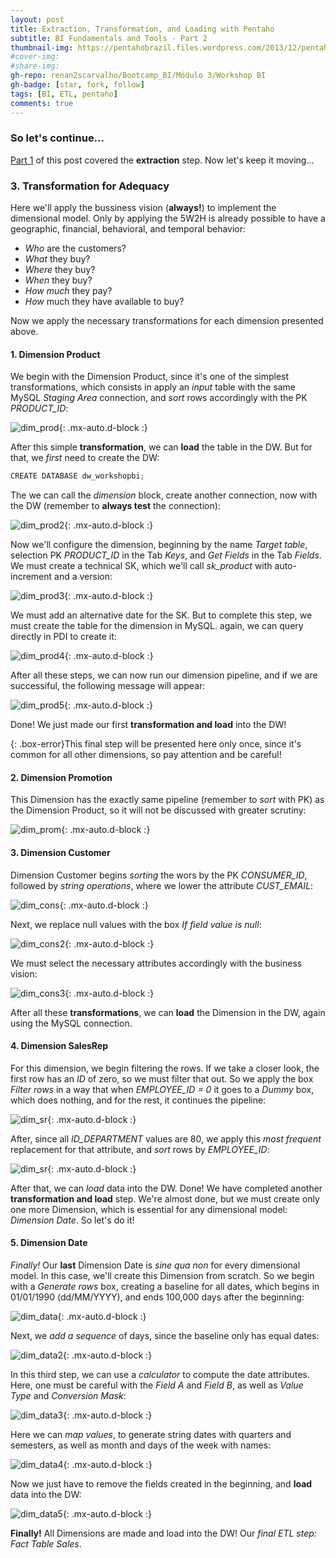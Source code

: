 ```yaml
---
layout: post
title: Extraction, Transformation, and Loading with Pentaho
subtitle: BI Fundamentals and Tools - Part 2
thumbnail-img: https://pentahobrazil.files.wordpress.com/2013/12/pentaho-logo.png
#cover-img: 
#share-img: 
gh-repo: renan2scarvalho/Bootcamp_BI/Módulo 3/Workshop BI
gh-badge: [star, fork, follow]
tags: [BI, ETL, pentaho]
comments: true
---
```


### So let's continue...

[Part 1](https://renan2scarvalho.github.io/2020-08-31-ETL-Pentaho-Pt1/) of this post covered the **extraction** step. Now let's keep it moving...

### 3. Transformation for Adequacy

Here we'll apply the bussiness vision (**always!**) to implement the dimensional model. Only by applying the 5W2H is already possible to have a geographic, financial, behavioral, and temporal behavior:

- *Who* are the customers?
- *What* they buy?
- *Where* they buy?
- *When* they buy?
- *How much* they pay?
- *How* much they have available to buy?

Now we apply the necessary transformations for each dimension presented above.

#### 1. Dimension Product

We begin with the Dimension Product, since it's one of the simplest transformations, which consists in apply an *input* table with the same MySQL *Staging Area* connection, and *sort* rows accordingly with the PK *PRODUCT_ID*:

![dim_prod](https://user-images.githubusercontent.com/63553829/91759318-d98a3280-eba7-11ea-91d2-725d97dbb5c5.png){: .mx-auto.d-block :}

After this simple **transformation**, we can **load** the table in the DW. But for that, we *first* need to create the DW:

```javascript
CREATE DATABASE dw_workshopbi;
```

The we can call the *dimension* block, create another connection, now with the DW (remember to **always test** the connection):

![dim_prod2](https://user-images.githubusercontent.com/63553829/91759735-88c70980-eba8-11ea-9620-297b40e9e100.png){: .mx-auto.d-block :}

Now we'll configure the dimension, beginning by the name *Target table*, selection PK *PRODUCT_ID* in the Tab *Keys*, and *Get Fields* in the Tab *Fields*. We must create a technical SK, which we'll call *sk_product* with auto-increment and a version:

![dim_prod3](https://user-images.githubusercontent.com/63553829/91760152-389c7700-eba9-11ea-87e2-472c2fb9b5a4.png){: .mx-auto.d-block :}

We must add an alternative date for the SK. But to complete this step, we must create the table for the dimension in MySQL. again, we can query directly in PDI to create it:

![dim_prod4](https://user-images.githubusercontent.com/63553829/91760605-04758600-ebaa-11ea-8a34-86172ffa5ada.png){: .mx-auto.d-block :}

After all these steps, we can now run our dimension pipeline, and if we are successiful, the following message will appear:

![dim_prod5](https://user-images.githubusercontent.com/63553829/91760779-54544d00-ebaa-11ea-95f5-9014f57d6e90.png){: .mx-auto.d-block :}

Done! We just made our first **transformation and load** into the DW! 

{: .box-error}This final step will be presented here only once, since it's common for all other dimensions, so pay attention and be careful!


#### 2. Dimension Promotion

This Dimension has the exactly same pipeline (remember to *sort* with PK) as the Dimension Product, so it will not be discussed with greater scrutiny:

![dim_prom](https://user-images.githubusercontent.com/63553829/91762478-c8432500-ebab-11ea-9536-be89ed7c35cc.png){: .mx-auto.d-block :}


#### 3. Dimension Customer

Dimension Customer begins *sorting* the wors by the PK *CONSUMER_ID*, followed by *string operations*, where we lower the attribute *CUST_EMAIL*:

![dim_cons](https://user-images.githubusercontent.com/63553829/91763740-6a630d00-ebac-11ea-98dd-4e73181525eb.png){: .mx-auto.d-block :}

Next, we replace null values with the box *If field value is null*:

![dim_cons2](https://user-images.githubusercontent.com/63553829/91763863-9e3e3280-ebac-11ea-9f5f-f837ecad1af4.png){: .mx-auto.d-block :}

We must select the necessary attributes accordingly with the business vision:

![dim_cons3](https://user-images.githubusercontent.com/63553829/91764100-16a4f380-ebad-11ea-931f-ca737ff0294c.png){: .mx-auto.d-block :}

After all these **transformations**, we can **load** the Dimension in the DW, again using the MySQL connection.


#### 4. Dimension SalesRep

For this dimension, we begin filtering the rows. If we take a closer look, the first row has an *ID* of zero, so we must filter that out. So we apply the box *Filter rows* in a way that when *EMPLOYEE_ID = 0* it goes to a *Dummy* box, which does nothing, and for the rest, it continues the pipeline:

![dim_sr](https://user-images.githubusercontent.com/63553829/91764602-f9bcf000-ebad-11ea-8d1f-75f1221a28f5.png){: .mx-auto.d-block :}

After, since all *ID_DEPARTMENT* values are 80, we apply this *most frequent* replacement for that attribute, and *sort* rows by *EMPLOYEE_ID*:

![dim_sr](https://user-images.githubusercontent.com/63553829/91764982-9f705f00-ebae-11ea-96b7-d2ee37a0b5c0.png){: .mx-auto.d-block :}

After that, we can *load* data into the DW. Done! We have completed another **transformation and load** step. We're almost done, but we must create only one more Dimension, which is essential for any dimensional model: *Dimension Date*. So let's do it!


#### 5. Dimension Date

*Finally!* Our **last** Dimension Date is *sine qua non* for every dimensional model. In this case, we'll create this Dimension from scratch. So we begin with a *Generate rows* box, creating a baseline for all dates, which begins in 01/01/1990 (dd/MM/YYYY), and ends 100,000 days after the beginning:

![dim_data](https://user-images.githubusercontent.com/63553829/91766247-a7c99980-ebb0-11ea-8cd1-84b1e105eb85.png){: .mx-auto.d-block :}

Next, we *add a sequence* of days, since the baseline only has equal dates:

![dim_data2](https://user-images.githubusercontent.com/63553829/91766485-0727a980-ebb1-11ea-87f3-bcb3876387f0.png){: .mx-auto.d-block :}

In this third step, we can use a *calculator* to compute the date attributes. Here, one must be careful with the *Field A* and *Field B*, as well as  *Value Type* and *Conversion Mask*:

![dim_data3](https://user-images.githubusercontent.com/63553829/91766606-39390b80-ebb1-11ea-98fb-b383dae3cb1c.png){: .mx-auto.d-block :}

Here we can *map values*, to generate string dates with quarters and semesters, as well as month and days of the week with names:

![dim_data4](https://user-images.githubusercontent.com/63553829/91767190-26730680-ebb2-11ea-9a63-bfe1fc150f15.png){: .mx-auto.d-block :}

Now we just have to remove the fields created in the beginning, and **load** data into the DW:

![dim_data5](https://user-images.githubusercontent.com/63553829/91767300-4dc9d380-ebb2-11ea-9bbf-a9a7e9b09b48.png){: .mx-auto.d-block :}

**Finally!** All Dimensions are made and load into the DW! Our *final ETL step: Fact Table Sales*.






